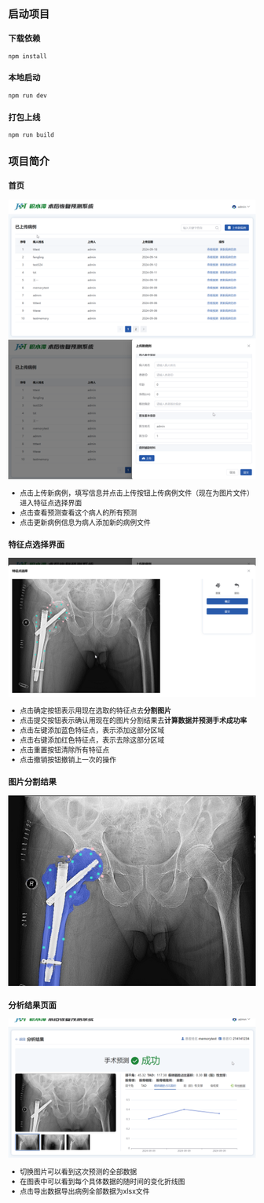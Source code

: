 ## 启动项目

### 下载依赖

```sh
npm install
```

### 本地启动

```sh
npm run dev
```

### 打包上线

```sh
npm run build
```

## 项目简介

### 首页

![img](./pics/UI3.png)
![img](./pics/UI5.png)

- 点击上传新病例，填写信息并点击上传按钮上传病例文件（现在为图片文件）进入特征点选择界面
- 点击查看预测查看这个病人的所有预测
- 点击更新病例信息为病人添加新的病例文件

### 特征点选择界面

![img](./pics/UI2.png)

- 点击确定按钮表示用现在选取的特征点去**分割图片**
- 点击提交按钮表示确认用现在的图片分割结果去**计算数据并预测手术成功率**
- 点击左键添加蓝色特征点，表示添加这部分区域
- 点击右键添加红色特征点，表示去除这部分区域
- 点击重置按钮清除所有特征点
- 点击撤销按钮撤销上一次的操作

### 图片分割结果

![img](./pics/UI4.png)

### 分析结果页面

![img](./pics/UI1.png)

- 切换图片可以看到这次预测的全部数据
- 在图表中可以看到每个具体数据的随时间的变化折线图
- 点击导出数据导出病例全部数据为xlsx文件
